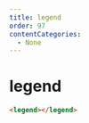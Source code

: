 ```yaml
---
title: legend
order: 97
contentCategories:
  - None
---
```

# legend

```html
<legend></legend>
```
